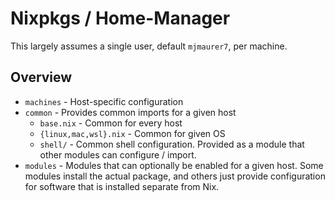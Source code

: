 # Nixpkgs / Home-Manager

This largely assumes a single user, default `mjmaurer7`, per machine.

## Overview

- `machines` - Host-specific configuration
- `common` - Provides common imports for a given host
  - `base.nix` - Common for every host
  - `{linux,mac,wsl}.nix` - Common for given OS
  - `shell/` - Common shell configuration. Provided as a module that other modules can configure / import.
- `modules` - Modules that can optionally be enabled for a given host. Some modules install the actual package, and others just provide configuration for software that is installed separate from Nix.
